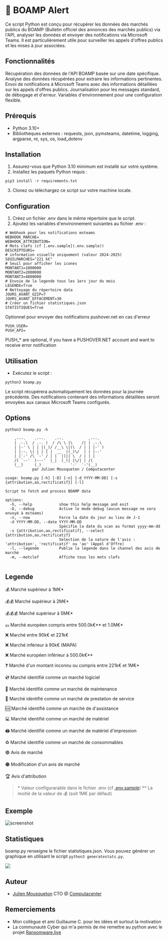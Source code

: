 
# 🔔 BOAMP Alert

Ce script Python est conçu pour récupérer les données des marchés publics du BOAMP (Bulletin officiel des annonces des marchés publics) via l'API, analyser les données et envoyer des notifications via Microsoft Teams. 
Il est particulièrement utile pour surveiller les appels d'offres publics et les mises à jour associées.

## Fonctionnalités

Récupération des données de l'API BOAMP basée sur une date spécifique.
Analyse des données récupérées pour extraire les informations pertinentes.
Envoi de notifications à Microsoft Teams avec des informations détaillées sur les appels d'offres publics.
Journalisation pour les messages standard, de débogage et d'erreur.
Variables d'environnement pour une configuration flexible.


## Prérequis


- Python 3.10+ 
- Bibliothèques externes : requests, json, pymsteams, datetime, logging, argparse, re, sys, os, load_dotenv


## Installation

1) Assurez-vous que Python 3.10 minimum est installé sur votre système.
2) Installez les paquets Python requis :

```
pip3 install -r requirements.txt
```

3) Clonez ou téléchargez ce script sur votre machine locale.

## Configuration 

1) Créez un fichier .env dans le même répertoire que le script.
2) Ajoutez les variables d'environnement suivantes au fichier .env :

```
# Webhook pour les notifications msteams
WEBHOOK_MARCHE=
WEBHOOK_ATTRIBUTION=
# Mots clefs (cf [.env.sample](.env.sample))
DESCRIPTEURS=
# information visuelle uniquement (valeur 2024-2025)
SEUILMARCHES="221 k€"
# Seuil pour afficher les icones 
MONTANT1=1000000
MONTANT2=2000000
MONTANT3=4000000
# Envoie de la legende tous les 1ers jour du mois
LEGENDE=True
# Nettoyage du répertoire data
JOURS_AVANT_GZIP=7
JOURS_AVANT_EFFACEMENT=30
# Créer un fichier statistiques.json
STATISTIQUES=True
```

Optionnel pour envoyer des notifications pushover.net en cas d'erreur 
```
PUSH_USER=
PUSH_API= 
````

PUSH_* are optional, if you have a PUSHOVER.NET account and want to receive error notification

## Utilisation

- Exécutez le script :

```
python3 boamp.py
```
Le script récupérera automatiquement les données pour la journée précédente.
Des notifications contenant des informations détaillées seront envoyées aux canaux Microsoft Teams configurés.

## Options 

```
python3 boamp.py -h

    ,---.    .---.    .--.           ,---.   
    | .-.\  / .-. )  / /\ \ |\    /| | .-.\  
    | |-' \ | | |(_)/ /__\ \|(\  / | | |-' ) 
    | |--. \| | | | |  __  |(_)\/  | | |--'  
    | |`-' /\ `-' / | |  |)|| \  / | | |     
    /( `--'  )---'  |_|  (_)| |\/| | /(      
    (__)     (_)             '-'  '-'(__) 
            par Julien Mousqueton / Computacenter         
        
usage: boamp.py [-h] [-D] [-n] [-d YYYY-MM-DD] [-s {attribution,ao,rectificatif}] [-l]

Script to fetch and process BOAMP data

options:
  -h, --help            show this help message and exit
  -D, --debug           Active le mode debug (aucun message ne sera envoyé à msteams)
  -n, --now             Force la date du jour au lieu de J-1
  -d YYYY-MM-DD, --date YYYY-MM-DD
                        Spécifie la date du scan au format yyyy-mm-dd
  -s {attribution,ao,rectificatif}, --select {attribution,ao,rectificatif}
                        Selection de la nature de l'avis : 'attribution', 'rectificatif' ou 'ao' (Appel d'Offre)
  -l, --legende         Publie la légende dans le channel des avis de marché
  -m, --motclef         Affiche tous les mots clefs


  ```

## Legende      

💰      Marché supérieur à 1M€*

💰💰    Marché supérieur à 2M€*

💰💰💰  Marché supérieur à 5M€*

💶      Marché européen compris entre 500.0k€** et 1.0M€*

❌       Marché entre 90k€ et 221k€

❌      Marché inférieur à 90k€ (MAPA)

❌      Marché européen inférieur à 500.0k€** 

❓      Marché d'un montant inconnu ou compris entre 221k€ et 1M€*

💿      Marché identifié comme un marché logiciel

🧰      Marché identifié comme un marché de maintenance

👥      Marché identifié comme un marché de prestation de service

🆘       Marché identifié comme un marché de d'assistance

💻      Marché identifié comme un marché de matériel

🖨️       Marché identifié comme un marché de matériel d'impression

♻️        Marché identifié comme un marché de consommables

🟢       Avis de marché

🟠       Modification d'un avis de marché

🏆      Avis d'attribution

>  &#42; Valeur configurarable dans le fichier .env (cf [.env.sample](.env.sample))
>  &#42;&#42; La moitié de la valeur de 💰 (soit 1M€ par défaut)

## Exemple

![screenshot](.github/screenshot.png)

## Statistiques 

boamp.py renseigne le fichier statistiques.json. 
Vous pouvez générer un graphique en utilisant le script ```python3 generatestats.py```.  

![](./github/statistiques.png)


## Auteur

- [Julien Mousqueton](https://www.github.com/JMousqueton) CTO @ [Computacenter](https://www.computacenter.com)


## Remerciements

 - Mon collègue et ami Guillaume C. pour les idées et surtout la motivation 
 - La communauté Cyber qui m'a permis de me remettre au python avec le projet [Ransomware.live](https://www.ransomware.live)
